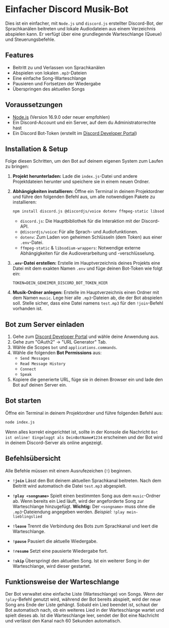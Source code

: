 # Einfacher Discord Musik-Bot

Dies ist ein einfacher, mit `Node.js` und `discord.js` erstellter Discord-Bot, der Sprachkanälen beitreten und lokale Audiodateien aus einem Verzeichnis abspielen kann. Er verfügt über eine grundlegende Warteschlange (Queue) und Steuerungsbefehle.

## Features

- Beitritt zu und Verlassen von Sprachkanälen
- Abspielen von lokalen `.mp3`-Dateien
- Eine einfache Song-Warteschlange
- Pausieren und Fortsetzen der Wiedergabe
- Überspringen des aktuellen Songs

## Voraussetzungen

- [Node.js](https://nodejs.org/) (Version 16.9.0 oder neuer empfohlen)
- Ein Discord-Account und ein Server, auf dem du Administratorrechte hast
- Ein Discord Bot-Token (erstellt im [Discord Developer Portal](https://discord.com/developers/applications))

## Installation & Setup

Folge diesen Schritten, um den Bot auf deinem eigenen System zum Laufen zu bringen:

1.  **Projekt herunterladen:**
    Lade die `index.js`-Datei und andere Projektdateien herunter und speichere sie in einem neuen Ordner.

2.  **Abhängigkeiten installieren:**
    Öffne ein Terminal in deinem Projektordner und führe den folgenden Befehl aus, um alle notwendigen Pakete zu installieren:
    ```bash
    npm install discord.js @discordjs/voice dotenv ffmpeg-static libsodium-wrappers
    ```
    - `discord.js`: Die Hauptbibliothek für die Interaktion mit der Discord-API.
    - `@discordjs/voice`: Für alle Sprach- und Audiofunktionen.
    - `dotenv`: Zum Laden von geheimen Schlüsseln (dem Token) aus einer `.env`-Datei.
    - `ffmpeg-static` & `libsodium-wrappers`: Notwendige externe Abhängigkeiten für die Audioverarbeitung und -verschlüsselung.

3.  **`.env`-Datei erstellen:**
    Erstelle im Hauptverzeichnis deines Projekts eine Datei mit dem exakten Namen `.env` und füge deinen Bot-Token wie folgt ein:
    ```
    TOKEN=DEIN_GEHEIMER_DISCORD_BOT_TOKEN_HIER
    ```

4.  **Musik-Ordner anlegen:**
    Erstelle im Hauptverzeichnis einen Ordner mit dem Namen `music`. Lege hier alle `.mp3`-Dateien ab, die der Bot abspielen soll. Stelle sicher, dass eine Datei namens `test.mp3` für den `!join`-Befehl vorhanden ist.

## Bot zum Server einladen

1.  Gehe zum [Discord Developer Portal](https://discord.com/developers/applications) und wähle deine Anwendung aus.
2.  Gehe zum "OAuth2" -> "URL Generator" Tab.
3.  Wähle die Scopes `bot` und `applications.commands`.
4.  Wähle die folgenden **Bot Permissions** aus:
    - `Send Messages`
    - `Read Message History`
    - `Connect`
    - `Speak`
5.  Kopiere die generierte URL, füge sie in deinen Browser ein und lade den Bot auf deinen Server ein.

## Bot starten

Öffne ein Terminal in deinem Projektordner und führe folgenden Befehl aus:

```bash
node index.js
```
Wenn alles korrekt eingerichtet ist, sollte in der Konsole die Nachricht `Bot ist online! Eingeloggt als DeinBotName#1234` erscheinen und der Bot wird in deinem Discord-Server als online angezeigt.

## Befehlsübersicht

Alle Befehle müssen mit einem Ausrufezeichen (`!`) beginnen.

-   **`!join`**
    Lässt den Bot deinem aktuellen Sprachkanal beitreten. Nach dem Beitritt wird automatisch die Datei `test.mp3` abgespielt.

-   **`!play <songname>`**
    Spielt einen bestimmten Song aus dem `music`-Ordner ab. Wenn bereits ein Lied läuft, wird der angeforderte Song zur Warteschlange hinzugefügt. **Wichtig:** Der `<songname>` muss ohne die `.mp3`-Dateiendung angegeben werden.
    *Beispiel:* `!play mein-lieblingslied`

-   **`!leave`**
    Trennt die Verbindung des Bots zum Sprachkanal und leert die Warteschlange.

-   **`!pause`**
    Pausiert die aktuelle Wiedergabe.

-   **`!resume`**
    Setzt eine pausierte Wiedergabe fort.

-   **`!skip`**
    Überspringt den aktuellen Song. Ist ein weiterer Song in der Warteschlange, wird dieser gestartet.

## Funktionsweise der Warteschlange

Der Bot verwaltet eine einfache Liste (Warteschlange) von Songs. Wenn der `!play`-Befehl genutzt wird, während der Bot bereits abspielt, wird der neue Song ans Ende der Liste gehängt. Sobald ein Lied beendet ist, schaut der Bot automatisch nach, ob ein weiteres Lied in der Warteschlange wartet und spielt dieses ab. Ist die Warteschlange leer, sendet der Bot eine Nachricht und verlässt den Kanal nach 60 Sekunden automatisch.
